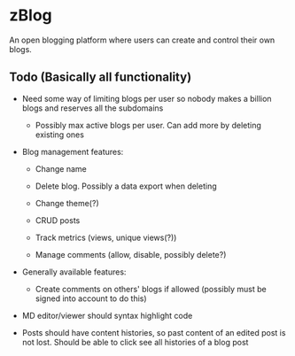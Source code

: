 # zBlog

An open blogging platform where users can create and control their own blogs.

## Todo (Basically all functionality)

* Need some way of limiting blogs per user so nobody makes a billion blogs and reserves all the subdomains

  * Possibly max active blogs per user. Can add more by deleting existing ones

* Blog management features:

  * Change name

  * Delete blog. Possibly a data export when deleting

  * Change theme(?)

  * CRUD posts

  * Track metrics (views, unique views(?))

  * Manage comments (allow, disable, possibly delete?)

* Generally available features:

  * Create comments on others' blogs if allowed (possibly must be signed into account to do this)

* MD editor/viewer should syntax highlight code

* Posts should have content histories, so past content of an edited post is not lost. Should be able to click see all histories of a blog post
